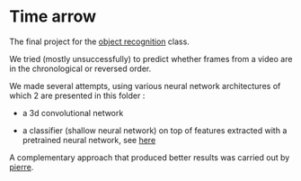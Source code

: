 Time arrow
==========

The final project for the [object recognition](http://www.math.ens-cachan.fr/version-francaise/formations/master-mva/contenus-/object-recognition-and-computer-vision-221990.kjsp?RH=1242430202531) class.

We tried (mostly unsuccessfully) to predict whether frames from a video are in the chronological or reversed order.

We made several attempts, using various neural network architectures of which 2 are presented in this folder :

- a 3d convolutional network

- a classifier (shallow neural network) on top of features extracted with a pretrained neural network, see [here](time-arrow-features)

A complementary approach that produced better results was carried out by [pierre](https://github.com/pierrestock/time-arrow).



